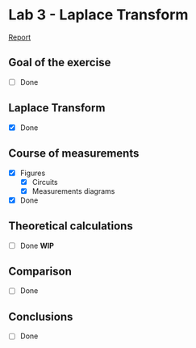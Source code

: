 # Lab 3 - Laplace Transform

[Report](Latex/section3_lab3.pdf)

## Goal of the exercise
- [ ] Done
## Laplace Transform
- [x] Done
## Course of measurements
- [x] Figures
  - [x] Circuits
  - [x] Measurements diagrams
- [x] Done
## Theoretical calculations
- [ ] Done **WIP**
## Comparison
- [ ] Done
## Conclusions
- [ ] Done
